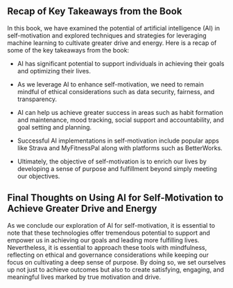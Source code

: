 
Recap of Key Takeaways from the Book
------------------------------------

In this book, we have examined the potential of artificial intelligence (AI) in self-motivation and explored techniques and strategies for leveraging machine learning to cultivate greater drive and energy. Here is a recap of some of the key takeaways from the book:

* AI has significant potential to support individuals in achieving their goals and optimizing their lives.

* As we leverage AI to enhance self-motivation, we need to remain mindful of ethical considerations such as data security, fairness, and transparency.

* AI can help us achieve greater success in areas such as habit formation and maintenance, mood tracking, social support and accountability, and goal setting and planning.

* Successful AI implementations in self-motivation include popular apps like Strava and MyFitnessPal along with platforms such as BetterWorks.

* Ultimately, the objective of self-motivation is to enrich our lives by developing a sense of purpose and fulfillment beyond simply meeting our objectives.

Final Thoughts on Using AI for Self-Motivation to Achieve Greater Drive and Energy
----------------------------------------------------------------------------------

As we conclude our exploration of AI for self-motivation, it is essential to note that these technologies offer tremendous potential to support and empower us in achieving our goals and leading more fulfilling lives. Nevertheless, it is essential to approach these tools with mindfulness, reflecting on ethical and governance considerations while keeping our focus on cultivating a deep sense of purpose. By doing so, we set ourselves up not just to achieve outcomes but also to create satisfying, engaging, and meaningful lives marked by true motivation and drive.